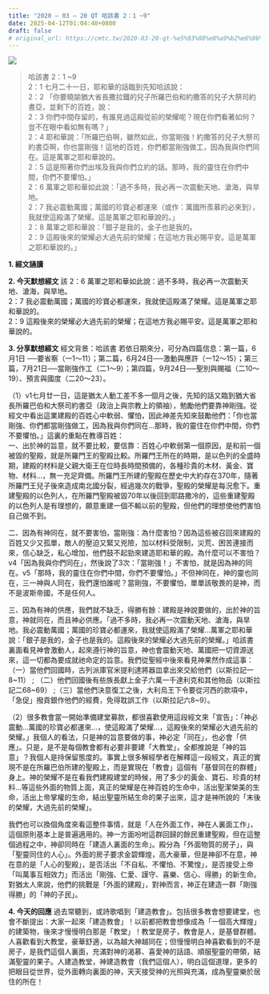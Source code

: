 ```yaml
---
title: "2020 – 03 – 20 QT 哈該書 2：1 ~9"
date: 2025-04-12T01:04:40+0800
draft: false
# original_url: https://cmtc.tw/2020-03-20-qt-%e5%93%88%e8%a9%b2%e6%9b%b8-2%ef%bc%9a1-9
---
```


![](/images/qt.jpg)
> 哈該書 2：1 ~9  
> 2：1 七月二十一日，耶和華的話臨到先知哈該說：  
> 2：2 「你要曉諭猶大省長撒拉鐵的兒子所羅巴伯和約撒答的兒子大祭司約書亞，並剩下的百姓，說：  
> 2：3 你們中間存留的，有誰見過這殿從前的榮耀呢？現在你們看著如何？豈不在眼中看如無有嗎？」  
> 2：4 耶和華說：「所羅巴伯啊，雖然如此，你當剛強！約撒答的兒子大祭司約書亞啊，你也當剛強！這地的百姓，你們都當剛強做工，因為我與你們同在。這是萬軍之耶和華說的。  
> 2：5 這是照著你們出埃及我與你們立約的話。那時，我的靈住在你們中間，你們不要懼怕。」  
> 2：6 萬軍之耶和華如此說：「過不多時，我必再一次震動天地、滄海，與旱地。  
> 2：7 我必震動萬國；萬國的珍寶必都運來（或作：萬國所羨慕的必來到），我就使這殿滿了榮耀。這是萬軍之耶和華說的。」  
> 2：8 萬軍之耶和華說：「銀子是我的，金子也是我的。  
> 2：9 這殿後來的榮耀必大過先前的榮耀；在這地方我必賜平安。這是萬軍之耶和華說的。」

**1. 經文誦讀**

**2.  今天默想經文**
該 2：6 萬軍之耶和華如此說：過不多時，我必再一次震動天地、滄海，與旱地。  
2：7 我必震動萬國；萬國的珍寶必都運來，我就使這殿滿了榮耀。這是萬軍之耶和華說的。  
2：9 這殿後來的榮耀必大過先前的榮耀；在這地方我必賜平安。這是萬軍之耶和華說的。

**3. 分享默想經文**
經文背景：哈該書 若依日期來分，可分為四篇信息：第一篇，6月1日 ──要省察（一1～11）；第二篇，6月24日──激動與應許（一12～15）；第三篇，7月21日──當剛強作工（二1～9）；第四篇，9月24日──聖別與賜福（二10～19）、預言與國度（二20～23）。

（1）v1七月廿一日，這是猶太人動工差不多一個月之後，先知的話又臨到猶大省長所羅巴伯和大祭司約書亞（政治上與宗教上的領袖），勉勵他們要靠神剛強。從經文中看出這業建殿的百姓心中軟弱、懼怕，因此神差先知來鼓勵他們：「你也當剛強、你們都當剛強做工，因為我與你們同在…那時，我的靈住在你們中間，你們不要懼怕。」這裏的重點在教導百姓：  
一、出於神的旨意，就不要比較，要信靠：百姓心中軟弱第一個原因，是和前一個被毀的聖殿，就是所羅門王的聖殿比較。所羅門王所在的時期，是以色列的全盛時期，建殿的材料是父親大衛王在位時長時間預備的，各種珍貴的木材、黃金、寶物、材料…，無一充足齊備。所羅門王所建的聖殿在歷史中大約存在370年，隨著所羅門王兒子後來造成南北國分裂，經過幾次的戰爭，聖殿的榮耀是每況愈下。重建聖殿的以色列人，在所羅門聖殿被毀70年以後回到耶路撒冷的，這些重建聖殿的以色列人是有理想的，願意重建一個不輸以前的聖殿，但他們的理想使他們害怕自己做不到。

二、因為有神同在，就不要害怕，當剛強：為什麼害怕？因為這些被召回來建殿的百姓又少又孤單，敵人的壓迫又緊又兇險，加以材料受限制，災荒、困苦連接而來，信心缺乏，私心增加，他們鼓不起勁來建造耶和華的殿。為什麼可以不害怕？v4「因為我與你們同在」，然後說了3次：「當剛強！」不害怕，就是因為神的同在。v5「那時，我的靈住在你們中間，你們不要懼怕。」不但神同在，神的靈也同在，三一神與人同在，我們還怕誰呢？當剛強，不要懼怕，單單該敬畏的是神，而不是波斯帝國，不是任何人。

三、因為有神的供應，我們就不缺乏，得勝有餘：建殿是神說要做的，出於神的旨意，神就同在，而且神必供應。「過不多時，我必再一次震動天地、滄海，與旱地。我必震動萬國；萬國的珍寶必都運來，我就使這殿滿了榮耀…萬軍之耶和華說：「銀子是我的，金子也是我的。這殿後來的榮耀必大過先前的榮耀。」哈該書 裏面看見神會激動人，起來遵行神的旨意，神也會震動天地、萬國把一切資源送來，這一切都為要成就祂命定的旨意。我們從聖經中後來看見神果然作成這事：（一）當他們回國時，古列派庫官米提利達將器皿拿出來交給他們（以斯拉記一8\~11） ; （二）他們回國後有些族長獻上金子六萬一千達利克和其他物品（以斯拉記二68\~69） ;（三）當他們決意復工之後，大利烏王下令要從河西的款項中，「急促」撥貢銀作他們的經費，免得耽誤工作（以斯拉記六8\~9）。

（2）很多教會當一開始準備建堂募款，都很喜歡使用這段經文來「宣告」：「神必震動…萬國的珍寶必都運來…，使這殿滿了榮耀…，這殿後來的榮耀必大過先前的榮耀。」我個人的看法，只是神的旨意要做的事，神必定「同在」，也必會「供應」。只是，是不是每個教會都有必要非要建「大教堂」，全都推說是「神的旨意」？我個人是持保留態度的。事實上很多解經學者在解釋這一段經文，真正的實現不是在所羅巴伯所建的聖殿上，而是實現在「教會」這個有「基督同在的群體」身上。神的榮耀不是在看我們建殿建堂的時候，用了多少的黃金、寶石、珍貴的材料…等這些外面的物質上面，真正的榮耀是在神百姓的生命中，活出聖潔榮美的生命，活出上帝掌權的生命，結出聖靈所結生命的果子出來，這才是神所說的「末後的榮耀，大過先前的榮耀」。

我們也可以換個角度來看這整件事情，就是「人在外面工作，神在人裏面工作」，這個原則基本上是普遍適用的。神一方面吩咐這群回歸的餘民重建聖殿，但在這整個過程之中，神卻同時在「建造人裏面的生命」。殿分為「外面物質的房子」，與「聖靈同住的人心」。外面的房子要求金碧輝煌，高大豪華，但是神卻不在意，神在意的是「人心的聖殿」，是否活出「不自私、不懼怕、不驚惶」，是否接受上帝「叫萬事互相效力」而活出「剛強、仁愛、謹守、喜樂、信心、得勝」的新生命。對猶太人來說，他們的挑戰是「外面的建殿」，對神而言，神正在建造一群「剛強得勝」的「神的子民」。

**4. 今天的回應**
過去常聽到，或詩歌唱到「建造教會」。包括很多教會想要建堂，也會不斷提出：大家一起來「建造教會」！以前都把教會想像成為「一個高大輝煌」的建築物，後來才慢慢明白那是「教堂」！教堂是房子，教會是人，是基督群體。人喜歡看到大教堂，豪華舒適，以為越大神越同在；但慢慢明白神喜歡看到的不是房子，是我們這個人裏面，充滿對神的渴慕、喜愛神的話語、順服聖靈的帶領，結滿聖靈的果子。人建造教堂，神建造教會（我們這個人），明白這個道理，更多的把眼目從世界，從外面轉向裏面的神，天天接受神的光照與充滿，成為聖靈樂於居住的所在！
